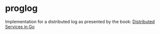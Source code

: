 # proglog

Implementation for a distributed log as presented by the book: [Distributed Services in Go](https://pragprog.com/titles/tjgo/distributed-services-with-go/)
